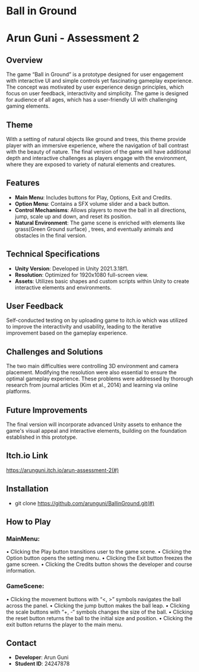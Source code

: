 # Ball in Ground
# Arun Guni - Assessment 2

## Overview
The game “Ball in Ground” is a prototype designed for user engagement with interactive UI and simple controls yet fascinating gameplay experience. The concept was motivated by user experience design principles, which focus on user feedback, interactivity and simplicity. The game is designed for audience of all ages, which has a user-friendly UI with challenging gaming elements. 

## Theme
With a setting of natural objects like ground and trees, this theme provide player with an immersive experience, where the navigation of ball contrast with the beauty of nature. The final version of the game will have additional depth and interactive challenges as players engage with the environment, where they are exposed to variety of natural elements and creatures.

## Features
- **Main Menu**: Includes buttons for Play, Options, Exit and Credits.
- **Option Menu**: Contains a SFX volume slider and a back button.
- **Control Mechanisms**: Allows players to move the ball in all directions, jump, scale up and down, and reset its position.
- **Natural Environment**: The game scene is enriched with elements like grass(Green Ground surface) , trees, and eventually animals and obstacles in the final version.

## Technical Specifications
- **Unity Version**: Developed in Unity 2021.3.18f1.
- **Resolution**: Optimized for 1920x1080 full-screen view.
- **Assets**: Utilizes basic shapes and custom scripts within Unity to create interactive elements and environments.

## User Feedback
Self-conducted testing on by uploading game to itch.io which was utilized to improve the interactivity and usability, leading to the iterative improvement based on the gameplay experience.

## Challenges and Solutions
The two main difficulties were controlling 3D environment and camera placement. Modifying the resolution were also essential to ensure the optimal gameplay experience. These problems were addressed by thorough research from journal articles (Kim et al., 2014) and learning via online platforms. 

## Future Improvements
The final version will incorporate advanced Unity assets to enhance the game's visual appeal and interactive elements, building on the foundation established in this prototype.

## Itch.io Link
https://arunguni.itch.io/arun-assessment-2(#)

## Installation
- git clone https://github.com/arunguni/BallinGround.git(#)

## How to Play
### MainMenu:
•	Clicking the Play button transitions user to the game scene. 
•	Clicking the Option button opens the setting menu.
•	Clicking the Exit button freezes the game screen. 
•	Clicking the Credits button shows the developer and course information. 
### GameScene:
•	Clicking the movement buttons with “<, >” symbols navigates the ball across the panel.
•	Clicking the jump button makes the ball leap.
•	Clicking the scale buttons with “+, -“ symbols changes the size of the ball.
•	Clicking the reset button returns the ball to the initial size and position.
•	Clicking the exit button returns the player to the main menu.

## Contact
- **Developer**: Arun Guni
- **Student ID**: 24247878
